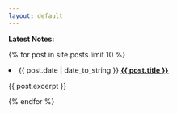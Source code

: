 ```yaml
---
layout: default
---
```


<b>Latest Notes: </b>

{% for post in site.posts limit 10 %}
<li>
    {{ post.date | date_to_string }}
    <a href="{{ post.url }}"> <b>{{ post.title }}</b> </a>
    <p>{{ post.excerpt }}</p>
</li>
{% endfor %}
